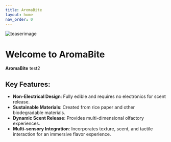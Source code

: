 ```yaml
---
title: AromaBite
layout: home
nav_order: 0
---
```


![teaserimage](headfigure.jpg)

# Welcome to **AromaBite**

**AromaBite** test2

## Key Features:
- **Non-Electrical Design**: Fully edible and requires no electronics for scent release.
- **Sustainable Materials**: Created from rice paper and other biodegradable materials.
- **Dynamic Scent Release**: Provides multi-dimensional olfactory experiences.
- **Multi-sensory Integration**: Incorporates texture, scent, and tactile interaction for an immersive flavor experience.